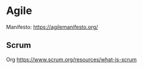 # Agile

Manifesto: https://agilemanifesto.org/

## Scrum

Org https://www.scrum.org/resources/what-is-scrum
